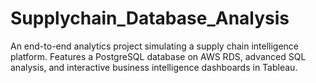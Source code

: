 # Supplychain_Database_Analysis
An end-to-end analytics project simulating a supply chain intelligence platform. Features a PostgreSQL database on AWS RDS, advanced SQL analysis, and interactive business intelligence dashboards in Tableau.
